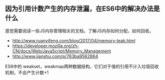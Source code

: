 ## 因为引用计数产生的内存泄漏，在ES6中的解决办法是什么

感觉需要阅读一些JS内存管理相关的文档，了解JS内存如何分配，如何回收。

- http://www.ruanyifeng.com/blog/2017/04/memory-leak.html
- https://developer.mozilla.org/zh-CN/docs/Web/JavaScript/Memory_Management
- http://www.jianshu.com/p/763ba9562864

ES6中的 weakset，weakmap两种数据结构，它们对于值的引用不计入垃圾回收机制，不会产生计数+1
